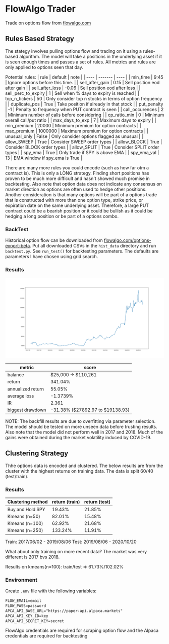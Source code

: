 # FlowAlgo Trader

Trade on options flow from [flowalgo.com](http://flowalgo.com/)

## Rules Based Strategy

The stategy involves pulling options flow and trading on it using a rules-based algorithm. The model will take a positions in the underlying asset if it is seen enough times and passes a set of rules. All metrics and rules are only applied to options seen that day.

Potential rules:
| rule | default | note |
| ---- | ------- | ---- |
| min_time | 9:45 | Ignore options before this time. |
| sell_after_gain | 0.15 | Sell position eod after gain |
| sell_after_loss | -0.06 | Sell position eod after loss |
| sell_perc_to_expiry | 1 | Sell when % days to expiry is reached |
| top_n_tickers | 50 | Only consider top n stocks in terms of option frequency |
| duplicate_pos | True | Take position if already in that stock |
| put_penalty | -1 | Penalty to frequency when PUT contract is seen |
| call_occurences | 2 | Minimum number of calls before considering |
| cp_ratio_min | 0 | Minimum overall call/put ratio |
| max_days_to_exp | 7 | Maximum days to expiry |
| min_premium | 20000 | Minimum premium for option contracts |
| max_premium | 1000000 | Maximum premium for option contracts |
| unusual_only | False | Only consider options flagged as unusual |
| allow_SWEEP | True | Consider SWEEP order types |
| allow_BLOCK | True | Consider BLOCK order types |
| allow_SPLIT | True | Consider SPLIT order types |
| spy_ema | True | Only trade if SPY is above EMA |
| spy_ema_val | 13 | EMA window if spy_ema is True |

There are many more rules you could encode (such as how far otm a contract is). This is only a LONG strategy. Finding short positions has proven to be much more difficult and hasn't showed much promise in backtesting. Also note that option data does not indicate any consensus on market direction as options are often used to hedge other positions. Another consideration is that many options will be part of a options trade that is constructed with more than one option type, strike price, or expiration date on the same underlying asset. Therefore, a large PUT contract could be a bearish position or it could be bullish as it could be hedging a long position or be part of a options combo.

### BackTest

Historical option flow can be downloaded from [flowalgo.com/options-export-beta](https://app.flowalgo.com/options-export-beta/). Put all downloaded CSVs in the `hist_data` directory and run `backtest.py`. See `run_test()` for backtesting parameters. The defaults are parameters I have chosen using grid search.

### Results

![alt text](docs/results.png "Backtest results")

| metric            | score                            |
| ----------------- | -------------------------------- |
| balance           | \$25,000 -> \$110,261            |
| return            | 341.04%                          |
| annualized return | 55.05%                           |
| average loss      | -1.3739%                         |
| IR                | 2.361                            |
| biggest drawdown  | -31.38% ($27892.97 to $19138.93) |

NOTE: The backfill results are due to overfitting via parameter selection. The model should be tested on more unseen data before trusting results. Also note that the model did not perform well in 2017 and 2018. Much of the gains were obtained during the market volatility induced by COVID-19.

## Clustering Strategy

Thhe options data is encoded and clustered. The below results are from the cluster with the highest returns on training data. The data is split 60/40 (test/train).

### Results

| Clustering method | return (train) | return (test) |
| ----------------- | -------------- | ------------- |
| Buy and Hold SPY  | 19.43%         | 21.85%        |
| Kmeans (n=50)     | 82.01%         | 15.48%        |
| Kmeans (n=100)    | 62.92%         | 21.68%        |
| Kmeans (n=250)    | 133.24%        | 11.91%        |

Train: 2017/06/02 - 2019/08/06
Test: 2019/08/06 - 2020/10/20

What about only training on more recent data? The market was very different is 2017 bvs 2018.

Results on kmeans(n=100):
train/test => 61.73%/102.02%

### Environment

Create `.env` file with the following variables:

```
FLOW_EMAIL=email
FLOW_PASS=password
APCA_API_BASE_URL="https://paper-api.alpaca.markets"
APCA_API_KEY_ID=key
APCA_API_SECRET_KEY=secret
```

FlowAlgo credentials are required for scraping option flow and the Alpaca credentials are required for backtesting
